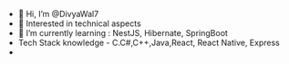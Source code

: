- 👋 Hi, I’m @DivyaWal7
- 👀 Interested in technical aspects
- 🌱 I’m currently learning : NestJS, Hibernate, SpringBoot
- Tech Stack knowledge - C.C#,C++,Java,React, React Native, Express
-


<!---
DivyaWal7/DivyaWal7 is a ✨ special ✨ repository because its `README.md` (this file) appears on your GitHub profile.
You can click the Preview link to take a look at your changes.
--->
